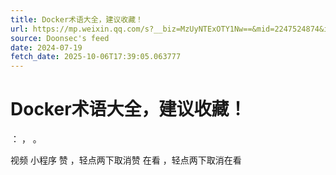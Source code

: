 ```yaml
---
title: Docker术语大全，建议收藏！
url: https://mp.weixin.qq.com/s?__biz=MzUyNTExOTY1Nw==&mid=2247524874&idx=1&sn=14378ef2887432324258381dc6fcb7e4
source: Doonsec's feed
date: 2024-07-19
fetch_date: 2025-10-06T17:39:05.063777
---
```


# Docker术语大全，建议收藏！

：
，
。

视频
小程序
赞
，轻点两下取消赞
在看
，轻点两下取消在看